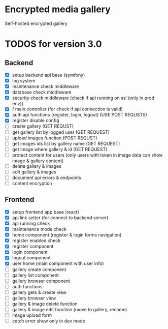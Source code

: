 # Encrypted media gallery
Self-hosted encrypted gallery

# TODOS for version 3.0
## Backend
- [X] setup backend api base (symfony)
- [X] log system
- [X] maintenance check middleware
- [X] database check middleware
- [X] security check middleware (check if api running on ssl (only in prod env))
- [X] / main controller (for check if api connection is valid)
- [X] auth api functions (register, login, logout) (USE POST REQUSTS)
- [X] register disable config
- [ ] create gallery (GET REQUST)
- [ ] get gallery list by logged user (GET REQUEST)
- [ ] upload images function (POST REQUST)
- [ ] get images ids list by gallery name (GET REQUEST)
- [ ] get image where gallery & id (GET REQUEST)
- [ ] protect content for users (only users with token in image data can show image & gallery content)
- [ ] delete gallery & images
- [ ] edit gallery & images
- [ ] document api errors & endpoints
- [ ] content encryption

## Frontend
- [X] setup frontend app base (react)
- [X] api link setter (for connect to backend server)
- [X] api running check
- [X] maintenance mode check
- [X] home component (register & login forms navigation)
- [X] register enabled check
- [X] register component
- [X] login component
- [X] logout component
- [X] user home (main component with user info)
- [ ] gallery create component
- [ ] gallery list component
- [ ] gallery browser component
- [ ] auth functions
- [ ] gallery gets & create view
- [ ] gallery browser view
- [ ] gallery & image delete function
- [ ] gallery & image edit function (move to gallery, rename)
- [ ] image upload form
- [ ] catch error show only in dev mode
